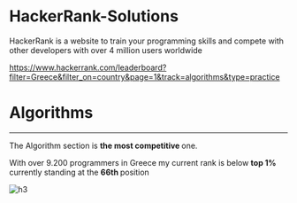 # HackerRank-Solutions

HackerRank is a website to train your programming skills and compete with other developers with over 4 million users worldwide 

https://www.hackerrank.com/leaderboard?filter=Greece&filter_on=country&page=1&track=algorithms&type=practice

#  Algorithms

-----------

The Algorithm section is <strong> the most competitive </strong> one.

With over 9.200 programmers in Greece my current rank is below <strong> top 1% </strong> currently standing at the <strong> 66th </strong> position 

![h3](https://user-images.githubusercontent.com/65974766/150718334-5385b0ac-4108-4a7b-a8f5-306d6d1c8016.png)


